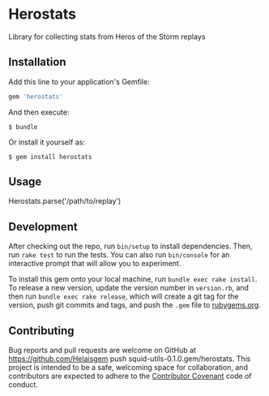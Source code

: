 # Herostats

Library for collecting stats from Heros of the Storm replays

## Installation

Add this line to your application's Gemfile:

```ruby
gem 'herostats'
```

And then execute:

    $ bundle

Or install it yourself as:

    $ gem install herostats

## Usage

Herostats.parse('/path/to/replay')

## Development

After checking out the repo, run `bin/setup` to install dependencies. Then, run `rake test` to run the tests. You can also run `bin/console` for an interactive prompt that will allow you to experiment.

To install this gem onto your local machine, run `bundle exec rake install`. To release a new version, update the version number in `version.rb`, and then run `bundle exec rake release`, which will create a git tag for the version, push git commits and tags, and push the `.gem` file to [rubygems.org](https://rubygems.org).

## Contributing

Bug reports and pull requests are welcome on GitHub at https://github.com/Helaisgem push squid-utils-0.1.0.gem/herostats. This project is intended to be a safe, welcoming space for collaboration, and contributors are expected to adhere to the [Contributor Covenant](contributor-covenant.org) code of conduct.

